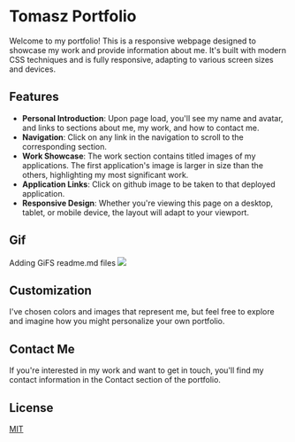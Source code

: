 # Tomasz Portfolio

Welcome to my portfolio! This is a responsive webpage designed to showcase my work and provide information about me. It's built with modern CSS techniques and is fully responsive, adapting to various screen sizes and devices.

## Features

- **Personal Introduction**: Upon page load, you'll see my name and avatar, and links to sections about me, my work, and how to contact me.
- **Navigation**: Click on any link in the navigation to scroll to the corresponding section.
- **Work Showcase**: The work section contains titled images of my applications. The first application's image is larger in size than the others, highlighting my most significant work.
- **Application Links**: Click on github  image to be taken to that deployed application.
- **Responsive Design**: Whether you're viewing this page on a desktop, tablet, or mobile device, the layout will adapt to your viewport.
## Gif
Adding GiFS readme.md files
![](https://github.com/dudi62/portfolio/blob/master/images/gif.gif)

## Customization

I've chosen colors and images that represent me, but feel free to explore and imagine how you might personalize your own portfolio.

## Contact Me

If you're interested in my work and want to get in touch, you'll find my contact information in the Contact section of the portfolio.

## License

[MIT](https://choosealicense.com/licenses/mit/)
